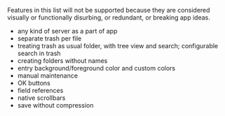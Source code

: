 Features in this list will not be supported because they are considered visually or functionally disurbing, or redundant, or breaking app ideas.

- any kind of server as a part of app
- separate trash per file
- treating trash as usual folder, with tree view and search; configurable search in trash
- creating folders without names
- entry background/foreground color and custom colors
- manual maintenance
- OK buttons
- field references
- native scrollbars
- save without compression